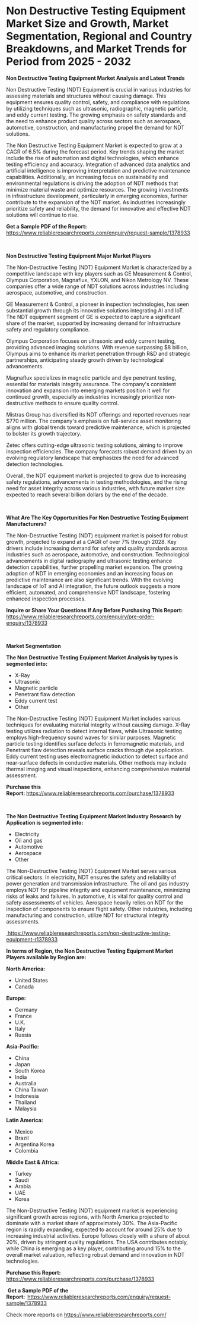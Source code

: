 <p><h1>Non Destructive Testing Equipment Market Size and Growth, Market Segmentation, Regional and Country Breakdowns, and Market Trends for Period from 2025 -  2032</h1></p><p><strong>Non Destructive Testing Equipment Market Analysis and Latest Trends</strong></p>
<p><p>Non Destructive Testing (NDT) Equipment is crucial in various industries for assessing materials and structures without causing damage. This equipment ensures quality control, safety, and compliance with regulations by utilizing techniques such as ultrasonic, radiographic, magnetic particle, and eddy current testing. The growing emphasis on safety standards and the need to enhance product quality across sectors such as aerospace, automotive, construction, and manufacturing propel the demand for NDT solutions.</p><p>The Non Destructive Testing Equipment Market is expected to grow at a CAGR of 6.5% during the forecast period. Key trends shaping the market include the rise of automation and digital technologies, which enhance testing efficiency and accuracy. Integration of advanced data analytics and artificial intelligence is improving interpretation and predictive maintenance capabilities. Additionally, an increasing focus on sustainability and environmental regulations is driving the adoption of NDT methods that minimize material waste and optimize resources. The growing investments in infrastructure development, particularly in emerging economies, further contribute to the expansion of the NDT market. As industries increasingly prioritize safety and reliability, the demand for innovative and effective NDT solutions will continue to rise.</p></p>
<p><strong>Get a Sample PDF of the Report:&nbsp;</strong> <a href="https://www.reliableresearchreports.com/enquiry/request-sample/1378933?utm_campaign=3090&utm_medium=2&utm_source=Github&utm_content=ia&utm_term=08042025&utm_id=non-destructive-testing-equipment">https://www.reliableresearchreports.com/enquiry/request-sample/1378933</a></p>
<p>&nbsp;</p>
<p><strong>Non Destructive Testing Equipment Major Market Players</strong></p>
<p><p>The Non-Destructive Testing (NDT) Equipment Market is characterized by a competitive landscape with key players such as GE Measurement & Control, Olympus Corporation, Magnaflux, YXLON, and Nikon Metrology NV. These companies offer a wide range of NDT solutions across industries including aerospace, automotive, and construction.</p><p>GE Measurement & Control, a pioneer in inspection technologies, has seen substantial growth through its innovative solutions integrating AI and IoT. The NDT equipment segment of GE is expected to capture a significant share of the market, supported by increasing demand for infrastructure safety and regulatory compliance.</p><p>Olympus Corporation focuses on ultrasonic and eddy current testing, providing advanced imaging solutions. With revenue surpassing $8 billion, Olympus aims to enhance its market penetration through R&D and strategic partnerships, anticipating steady growth driven by technological advancements.</p><p>Magnaflux specializes in magnetic particle and dye penetrant testing, essential for materials integrity assurance. The company's consistent innovation and expansion into emerging markets position it well for continued growth, especially as industries increasingly prioritize non-destructive methods to ensure quality control.</p><p>Mistras Group has diversified its NDT offerings and reported revenues near $770 million. The company's emphasis on full-service asset monitoring aligns with global trends toward predictive maintenance, which is projected to bolster its growth trajectory.</p><p>Zetec offers cutting-edge ultrasonic testing solutions, aiming to improve inspection efficiencies. The company forecasts robust demand driven by an evolving regulatory landscape that emphasizes the need for advanced detection technologies.</p><p>Overall, the NDT equipment market is projected to grow due to increasing safety regulations, advancements in testing methodologies, and the rising need for asset integrity across various industries, with future market size expected to reach several billion dollars by the end of the decade.</p></p>
<p>&nbsp;</p>
<p><strong>What Are The Key Opportunities For Non Destructive Testing Equipment Manufacturers?</strong></p>
<p><p>The Non-Destructive Testing (NDT) equipment market is poised for robust growth, projected to expand at a CAGR of over 7% through 2028. Key drivers include increasing demand for safety and quality standards across industries such as aerospace, automotive, and construction. Technological advancements in digital radiography and ultrasonic testing enhance detection capabilities, further propelling market expansion. The growing adoption of NDT in emerging economies and an increasing focus on predictive maintenance are also significant trends. With the evolving landscape of IoT and AI integration, the future outlook suggests a more efficient, automated, and comprehensive NDT landscape, fostering enhanced inspection processes.</p></p>
<p><strong>Inquire or Share Your Questions If Any Before Purchasing This Report:</strong> <a href="https://www.reliableresearchreports.com/enquiry/pre-order-enquiry/1378933?utm_campaign=3090&utm_medium=2&utm_source=Github&utm_content=ia&utm_term=08042025&utm_id=non-destructive-testing-equipment">https://www.reliableresearchreports.com/enquiry/pre-order-enquiry/1378933</a></p>
<p>&nbsp;</p>
<p><strong>Market Segmentation</strong></p>
<p><strong>The Non Destructive Testing Equipment Market Analysis by types is segmented into:</strong></p>
<p><ul><li>X-Ray</li><li>Ultrasonic</li><li>Magnetic particle</li><li>Penetrant flaw detection</li><li>Eddy current test</li><li>Other</li></ul></p>
<p><p>The Non-Destructive Testing (NDT) Equipment Market includes various techniques for evaluating material integrity without causing damage. X-Ray testing utilizes radiation to detect internal flaws, while Ultrasonic testing employs high-frequency sound waves for similar purposes. Magnetic particle testing identifies surface defects in ferromagnetic materials, and Penetrant flaw detection reveals surface cracks through dye application. Eddy current testing uses electromagnetic induction to detect surface and near-surface defects in conductive materials. Other methods may include thermal imaging and visual inspections, enhancing comprehensive material assessment.</p></p>
<p><strong>Purchase this Report:&nbsp;</strong><a href="https://www.reliableresearchreports.com/purchase/1378933?utm_campaign=3090&utm_medium=2&utm_source=Github&utm_content=ia&utm_term=08042025&utm_id=non-destructive-testing-equipment">https://www.reliableresearchreports.com/purchase/1378933</a></p>
<p>&nbsp;</p>
<p><strong>The Non Destructive Testing Equipment Market Industry Research by Application is segmented into:</strong></p>
<p><ul><li>Electricity</li><li>Oil and gas</li><li>Automotive</li><li>Aerospace</li><li>Other</li></ul></p>
<p><p>The Non-Destructive Testing (NDT) Equipment Market serves various critical sectors. In electricity, NDT ensures the safety and reliability of power generation and transmission infrastructure. The oil and gas industry employs NDT for pipeline integrity and equipment maintenance, minimizing risks of leaks and failures. In automotive, it is vital for quality control and safety assessments of vehicles. Aerospace heavily relies on NDT for the inspection of components to ensure flight safety. Other industries, including manufacturing and construction, utilize NDT for structural integrity assessments.</p></p>
<p><a href="https://www.reliableresearchreports.com/non-destructive-testing-equipment-r1378933?utm_campaign=3090&utm_medium=2&utm_source=Github&utm_content=ia&utm_term=08042025&utm_id=non-destructive-testing-equipment">&nbsp;https://www.reliableresearchreports.com/non-destructive-testing-equipment-r1378933</a></p>
<p><strong>In terms of Region, the Non Destructive Testing Equipment Market Players available by Region are:</strong></p>
<p>
    <p> <strong> North America: </strong>
        <ul>
            <li>United States</li>
            <li>Canada</li>
        </ul>
        </p> 
    <p> <strong> Europe: </strong>
        <ul>
            <li>Germany</li>
            <li>France</li>
            <li>U.K.</li>
            <li>Italy</li>
            <li>Russia</li>
        </ul>
        </p> 
    <p> <strong> Asia-Pacific: </strong>
        <ul>
            <li>China</li>
            <li>Japan</li>
            <li>South Korea</li>
            <li>India</li>
            <li>Australia</li>
            <li>China Taiwan</li>
            <li>Indonesia</li>
            <li>Thailand</li>
            <li>Malaysia</li>
        </ul>
        </p> 
    <p> <strong> Latin America: </strong>
        <ul>
            <li>Mexico</li>
            <li>Brazil</li>
            <li>Argentina Korea</li>
            <li>Colombia</li>
        </ul>
        </p> 
    <p> <strong> Middle East & Africa: </strong>
        <ul>
            <li>Turkey</li>
            <li>Saudi</li>
            <li>Arabia</li>
            <li>UAE</li>
            <li>Korea</li>
        </ul>
    </p>
    </p>
<p><p>The Non-Destructive Testing (NDT) equipment market is experiencing significant growth across regions, with North America projected to dominate with a market share of approximately 30%. The Asia-Pacific region is rapidly expanding, expected to account for around 25% due to increasing industrial activities. Europe follows closely with a share of about 20%, driven by stringent quality regulations. The USA contributes notably, while China is emerging as a key player, contributing around 15% to the overall market valuation, reflecting robust demand and innovation in NDT technologies.</p></p>
<p><strong>Purchase this Report: </strong><a href="https://www.reliableresearchreports.com/purchase/1378933?utm_campaign=3090&utm_medium=2&utm_source=Github&utm_content=ia&utm_term=08042025&utm_id=non-destructive-testing-equipment">https://www.reliableresearchreports.com/purchase/1378933</a></p>
<p>&nbsp;<strong>Get a Sample PDF of the Report:&nbsp;&nbsp;</strong><a href="https://www.reliableresearchreports.com/enquiry/request-sample/1378933?utm_campaign=3090&utm_medium=2&utm_source=Github&utm_content=ia&utm_term=08042025&utm_id=non-destructive-testing-equipment">https://www.reliableresearchreports.com/enquiry/request-sample/1378933</a></p>
<p><strong></strong></p>
<p>Check more reports on <a href="https://www.reliableresearchreports.com/?utm_campaign=3090&utm_medium=2&utm_source=Github&utm_content=ia&utm_term=08042025&utm_id=non-destructive-testing-equipment">https://www.reliableresearchreports.com/</a></p>